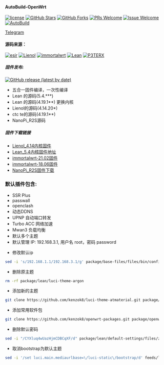 ﻿#### AutoBuild-OpenWrt
[1]: https://img.shields.io/badge/license-GPLV2-brightgreen.svg
[2]: /LICENSE
[3]: https://img.shields.io/badge/PRs-welcome-brightgreen.svg
[4]: https://github.com/kenzok8/LEDE-x86_64/pulls
[5]: https://img.shields.io/badge/Issues-welcome-brightgreen.svg
[6]: https://github.com/kenzok8/LEDE-x86_64/issues/new
[7]: https://img.shields.io/github/v/release/hyird/Action-Openwrt
[8]: https://github.com/kenzok8/LEDE-x86_64/releases
[10]: https://img.shields.io/badge/Contact-telegram-blue
[11]: https://t.me/joinchat/JjxmyRZZXJWb74I-sCrryA
[12]: https://github.com/kenzok8/LEDE-x86_64/workflows/autobuild/badge.svg
[13]: https://github.com/kenzok8/LEDE-x86_64/actions

[![license][1]][2]
[![GitHub Stars](https://img.shields.io/github/stars/kenzok8/LEDE-x86_64.svg?style=flat-square&label=Stars)](https://github.com/kenzok8/LEDE-x86_64/stargazers)
[![GitHub Forks](https://img.shields.io/github/forks/kenzok8/LEDE-x86_64.svg?style=flat-square&label=Forks)](https://github.com/kenzok8/LEDE-x86_64)
[![PRs Welcome][3]][4]
[![Issue Welcome][5]][6]
[![AutoBuild][12]][13]

<a href="https://t.me/joinchat/JjxmyRZZXJWb74I-sCrryA" target="_blank">Telegram</a>



#### 源码来源：
[![esir](https://img.shields.io/badge/AutoBuild-esir-red.svg?style=flat&logo=appveyor)](https://github.com/esirplayground/AutoBuild-OpenWrt)
 [![Lienol](https://img.shields.io/badge/passwall-openwrt-blueviolet.svg?style=flat&logo=appveyor)](https://github.com/xiaorouji/openwrt-passwall) 
[![immortalwrt](https://img.shields.io/badge/immortalwrt-openwrt-orange.svg?style=flat&logo=appveyor)](https://github.com/immortalwrt/immortalwrt) 
[![Lean](https://img.shields.io/badge/package-Lean-blueviolet.svg?style=flat&logo=appveyor)](https://github.com/coolsnowwolf/lede) 
[![P3TERX](https://img.shields.io/badge/Actions-P3TERX-success.svg?style=flat&logo=appveyor)](https://github.com/P3TERX/Actions-OpenWrt)


##### 固件发布:

[![GitHub release (latest by date)](https://img.shields.io/github/v/release/kenzok8/LEDE-x86_64?style=for-the-badge&label=Download)](https://github.com/kenzok78/Build-OpenWrt/releases/latest)

*   五合一固件编译，一次性编译
*   Lean  的源码(5.4.***)
*   Lean  的源码(4.19.1**) 更换内核
*   Lienol的源码(4.14.20*) 
*   ctc te的源码(4.19.1**)
*   NanoPi_R2S源码

##### 固件下载链接

- [Lienol_4.14内核固件](https://github.com/kenzok8/LEDE-x86_64/actions?query=workflow%3ALienol_4.14内核)
- [Lean_5.4内核固件地址](https://github.com/kenzok8/LEDE-x86_64/actions?query=workflow%3ALean_5.4内核)
- [immortalwrt-21.02固件](https://github.com/kenzok8/LEDE-x86_64/actions?query=workflow%3Aopenwrt_21.02)
- [immortalwrt-18.06固件](https://github.com/kenzok8/LEDE-x86_64/actions?query=workflow%3Aopenwrt_18.06)
- [NanoPi_R2S固件下载](https://github.com/kenzok8/LEDE-x86_64/actions?query=workflow%3ANanoPi_R2S)

### 默认插件包含:

+ SSR Plus 
+ passwall
+ openclash
+ 动态DDNS
+ UPNP 自动端口转发
+ Turbo ACC 网络加速
+ Mwan3 负载均衡
+ 默认多个主题
+ 默认管理 IP: 192.168.3.1, 用户名 root，密码 password

* 修改默认ip

```bash
sed -i 's/192.168.1.1/192.168.3.1/g' package/base-files/files/bin/config_generate
```
* 删除原主题	
```bash
rm -rf package/lean/luci-theme-argon
```

* 添加新的主题
```bash
git clone https://github.com/kenzok8/luci-theme-atmaterial.git package/lean/luci-theme-atmaterial
```
* 添加常用软件包
```bash
git clone https://github.com/kenzok8/openwrt-packages.git package/openwrt-packages
```
* 删除默认密码
```bash
sed -i "/CYXluq4wUazHjmCDBCqXF/d" package/lean/default-settings/files/zzz-default-settings
```

* 取消bootstrap为默认主题	
```bash
sed -i '/set luci.main.mediaurlbase=\/luci-static\/bootstrap/d' feeds/luci/themes/luci-theme-bootstrap/root/etc/uci-defaults/30_luci-theme-bootstrap
```



